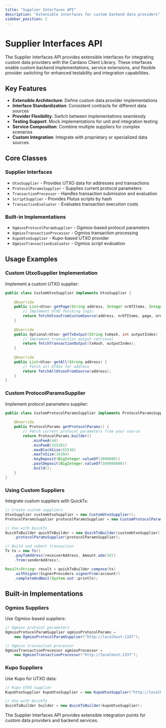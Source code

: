 ```yaml
---
title: "Supplier Interfaces API"
description: "Extensible interfaces for custom backend data providers"
sidebar_position: 2
---
```


# Supplier Interfaces API

The Supplier Interfaces API provides extensible interfaces for integrating custom data providers with the Cardano Client Library. These interfaces enable custom backend implementations, service extensions, and flexible provider switching for enhanced testability and integration capabilities.

## Key Features

- **Extensible Architecture**: Define custom data provider implementations
- **Interface Standardization**: Consistent contracts for different data sources
- **Provider Flexibility**: Switch between implementations seamlessly
- **Testing Support**: Mock implementations for unit and integration testing
- **Service Composition**: Combine multiple suppliers for complex scenarios
- **Custom Integration**: Integrate with proprietary or specialized data sources

## Core Classes

### Supplier Interfaces
- `UtxoSupplier` - Provides UTXO data for addresses and transactions
- `ProtocolParamsSupplier` - Supplies current protocol parameters
- `TransactionProcessor` - Handles transaction submission and evaluation
- `ScriptSupplier` - Provides Plutus scripts by hash
- `TransactionEvaluator` - Evaluates transaction execution costs

### Built-in Implementations
- `OgmiosProtocolParamSupplier` - Ogmios-based protocol parameters
- `OgmiosTransactionProcessor` - Ogmios transaction processing
- `KupoUtxoSupplier` - Kupo-based UTXO provider
- `OgmiosTransactionEvaluator` - Ogmios script evaluation

## Usage Examples

### Custom UtxoSupplier Implementation

Implement a custom UTXO supplier:

```java
public class CustomUtxoSupplier implements UtxoSupplier {
    
    @Override
    public List<Utxo> getPage(String address, Integer nrOfItems, Integer page, OrderEnum order) {
        // Implement UTXO fetching logic
        return fetchUtxosFromCustomSource(address, nrOfItems, page, order);
    }
    
    @Override
    public Optional<Utxo> getTxOutput(String txHash, int outputIndex) {
        // Implement transaction output retrieval
        return fetchTransactionOutput(txHash, outputIndex);
    }
    
    @Override
    public List<Utxo> getAll(String address) {
        // Fetch all UTXOs for address
        return fetchAllUtxosFromSource(address);
    }
}
```

### Custom ProtocolParamsSupplier

Implement protocol parameters supplier:

```java
public class CustomProtocolParamsSupplier implements ProtocolParamsSupplier {
    
    @Override
    public ProtocolParams getProtocolParams() {
        // Fetch current protocol parameters from your source
        return ProtocolParams.builder()
            .minFeeA(44)
            .minFeeB(155381)
            .maxBlockSize(65536)
            .maxTxSize(16384)
            .keyDeposit(BigInteger.valueOf(2000000))
            .poolDeposit(BigInteger.valueOf(500000000))
            .build();
    }
}
```

### Using Custom Suppliers

Integrate custom suppliers with QuickTx:

```java
// Create custom suppliers
UtxoSupplier customUtxoSupplier = new CustomUtxoSupplier();
ProtocolParamsSupplier protocolParamsSupplier = new CustomProtocolParamsSupplier();

// Use with QuickTx
QuickTxBuilder quickTxBuilder = new QuickTxBuilder(customUtxoSupplier)
    .protocolParamsSupplier(protocolParamsSupplier);

// Build and submit transaction
Tx tx = new Tx()
    .payToAddress(receiverAddress, Amount.ada(10))
    .from(senderAddress);

Result<String> result = quickTxBuilder.compose(tx)
    .withSigner(SignerProviders.signerFrom(account))
    .completeAndWait(System.out::println);
```

## Built-in Implementations

### Ogmios Suppliers

Use Ogmios-based suppliers:

```java
// Ogmios protocol parameters
OgmiosProtocolParamSupplier ogmiosProtocolParams = 
    new OgmiosProtocolParamSupplier("http://localhost:1337");

// Ogmios transaction processor
OgmiosTransactionProcessor ogmiosProcessor = 
    new OgmiosTransactionProcessor("http://localhost:1337");
```

### Kupo Suppliers

Use Kupo for UTXO data:

```java
// Kupo UTXO supplier
KupoUtxoSupplier kupoUtxoSupplier = new KupoUtxoSupplier("http://localhost:1442");

// Use with QuickTx
QuickTxBuilder builder = new QuickTxBuilder(kupoUtxoSupplier);
```

The Supplier Interfaces API provides extensible integration points for custom data providers and backend services.

